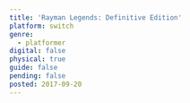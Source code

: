 ```yaml
---
title: 'Rayman Legends: Definitive Edition'
platform: switch
genre:
  - platformer
digital: false
physical: true
guide: false
pending: false
posted: 2017-09-20
---
```

